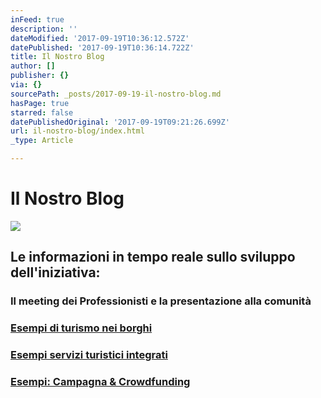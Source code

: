 ```yaml
---
inFeed: true
description: ''
dateModified: '2017-09-19T10:36:12.572Z'
datePublished: '2017-09-19T10:36:14.722Z'
title: Il Nostro Blog
author: []
publisher: {}
via: {}
sourcePath: _posts/2017-09-19-il-nostro-blog.md
hasPage: true
starred: false
datePublishedOriginal: '2017-09-19T09:21:26.699Z'
url: il-nostro-blog/index.html
_type: Article

---
```

# Il Nostro Blog
![](https://the-grid-user-content.s3-us-west-2.amazonaws.com/ec211a49-7274-4944-8766-011c7768b8de.gif)

## Le informazioni in tempo reale sullo sviluppo dell'iniziativa:

### Il meeting dei Professionisti e la presentazione alla comunità

### [Esempi di turismo nei borghi][0]

### [Esempi servizi turistici integrati][1]

### [Esempi: Campagna & Crowdfunding][2]

[0]: http://lago.property/esempi-turismo-nei-borghi
[1]: http://lago.property/esempi-servizi-turistici-integrati
[2]: http://lago.property/esempi-campagna-e-crowdfunding